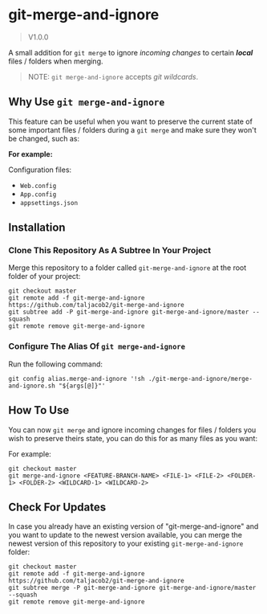 # git-merge-and-ignore

> V1.0.0

A small addition for `git merge` to ignore *incoming changes* to certain ***local*** files / folders when merging.

> NOTE: `git merge-and-ignore` accepts *git wildcards*.

## Why Use `git merge-and-ignore`

This feature can be useful when you want to preserve the current state of some important files / folders during a `git merge` and make sure they won't be changed, such as:

**For example:**

Configuration files:
- `Web.config`
- `App.config`
- `appsettings.json`

## Installation

### Clone This Repository As A Subtree In Your Project

Merge this repository to a folder called `git-merge-and-ignore` at the root folder of your project:
```
git checkout master
git remote add -f git-merge-and-ignore https://github.com/taljacob2/git-merge-and-ignore
git subtree add -P git-merge-and-ignore git-merge-and-ignore/master --squash
git remote remove git-merge-and-ignore
```

### Configure The Alias Of `git merge-and-ignore`

Run the following command:
```
git config alias.merge-and-ignore '!sh ./git-merge-and-ignore/merge-and-ignore.sh "${args[@]}"'
```

## How To Use

You can now `git merge` and ignore incoming changes for files / folders you wish to preserve theirs state, you can do this for as many files as you want:

For example:
```
git checkout master
git merge-and-ignore <FEATURE-BRANCH-NAME> <FILE-1> <FILE-2> <FOLDER-1> <FOLDER-2> <WILDCARD-1> <WILDCARD-2>
```

## Check For Updates

In case you already have an existing version of "git-merge-and-ignore" and you want to update to the newest version available,
you can merge the newest version of this repository to your existing `git-merge-and-ignore` folder:
```
git checkout master
git remote add -f git-merge-and-ignore https://github.com/taljacob2/git-merge-and-ignore
git subtree merge -P git-merge-and-ignore git-merge-and-ignore/master --squash
git remote remove git-merge-and-ignore
```

